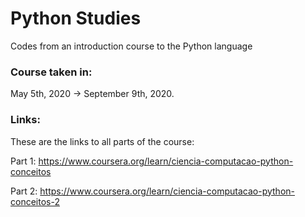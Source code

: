 # Python Studies
Codes from an introduction course to the Python language

### Course taken in:

May 5th, 2020 -> September 9th, 2020.

### Links:

These are the links to all parts of the course:

Part 1:
https://www.coursera.org/learn/ciencia-computacao-python-conceitos

Part 2:
https://www.coursera.org/learn/ciencia-computacao-python-conceitos-2
